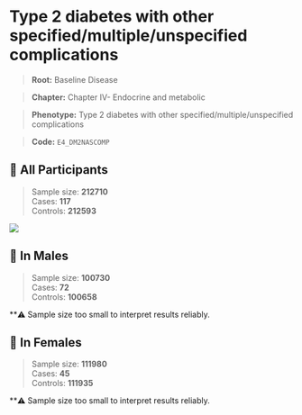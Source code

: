 # Type 2 diabetes with other specified/multiple/unspecified complications

> **Root:** Baseline Disease  

> **Chapter:** Chapter IV- Endocrine and metabolic  

> **Phenotype:** Type 2 diabetes with other specified/multiple/unspecified complications  

> **Code:** `E4_DM2NASCOMP`

## 🧪 All Participants  
> Sample size: **212710**  
> Cases: **117**  
> Controls: **212593**
<img src="/Disease/Figures/ALL/Incidence/E4_DM2NASCOMP.png"/>
<CsvTable src="/Disease/Data/ALL/Incidence/COX_E4_DM2NASCOMP.csv" label="🔍 View full results" />

## 👨 In Males  
> Sample size: **100730**  
> Cases: **72**  
> Controls: **100658**

**⚠️ Sample size too small to interpret results reliably.


## 👩 In Females  
> Sample size: **111980**  
> Cases: **45**  
> Controls: **111935**

**⚠️ Sample size too small to interpret results reliably.

